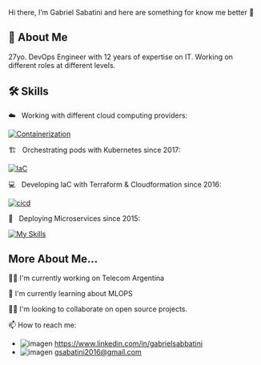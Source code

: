 Hi there, I’m Gabriel Sabatini and here are something for know me better 👋


## 🚀 About Me
27yo. DevOps Engineer with 12 years of expertise on IT. Working on different roles at different levels. 


## 🛠 Skills

 ☁️ &nbsp; Working with different cloud computing providers:

[![Containerization](https://skillicons.dev/icons?i=aws,gcp,azure,digitalocean)](https://skillicons.dev)  

🏗️ &nbsp; Orchestrating pods with Kubernetes since 2017:

[![IaC](https://skillicons.dev/icons?i=kubernetes,docker)](https://skillicons.dev)  

 💻 &nbsp; Developing IaC with Terraform & Cloudformation since 2016:

[![cicd](https://skillicons.dev/icons?i=terraform)](https://skillicons.dev) 

🚀 &nbsp; Deploying Microservices since 2015:

[![My Skills](https://skillicons.dev/icons?i=gitlab,github,jenkins)](https://skillicons.dev)

## More About Me...
👩‍💻 I'm currently working on Telecom Argentina

🧠 I'm currently learning about MLOPS

👯‍♀️ I'm looking to collaborate on open source projects.

📫 How to reach me:

- ![imagen](https://github.com/user-attachments/assets/786f76d4-437e-4225-9d1c-89704b93e9c5) https://www.linkedin.com/in/gabrielsabbatini
- ![imagen](https://github.com/user-attachments/assets/65d42ac1-f2a7-4f8f-8e23-061fa0aa8e03) gsabatini2016@gmail.com

